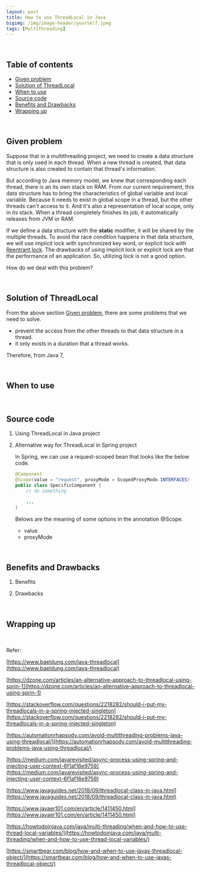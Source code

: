 ```yaml
---
layout: post
title: How to use ThreadLocal in Java
bigimg: /img/image-header/yourself.jpeg
tags: [Multithreading]
---
```





<br>

## Table of contents
- [Given problem](#given-problem)
- [Solution of ThreadLocal](#solution-of-threadlocal)
- [When to use](#when-to-use)
- [Source code](#source-code)
- [Benefits and Drawbacks](#benefits-and-drawbacks)
- [Wrapping up](#wrapping-up)


<br>

## Given problem

Suppose that in a multithreading project, we need to create a data structure that is only used in each thread. When a new thread is created, that data structure is also created to contain that thread's information.

But according to Java memory model, we knew that corresponding each thread, there is an its own stack on RAM. From our current requirement, this data structure has to bring the characteristics of global variable and local variable. Because it needs to exist in global scope in a thread, but the other threads can't access to it. And it's also a representation of local scope, only in its stack. When a thread completely finishes its job, it automatically releases from JVM or RAM.

If we define a data structure with the **static** modifier, it will be shared by the multiple threads. To avoid the race condition happens in that data structure, we will use implicit lock with synchronized key word, or explicit lock with [Reentrant lock](http://ducmanhphan.github.io/2019-12-31-Reentrant-lock-in-Java/). The drawbacks of using implicit lock or explicit lock are that the performance of an application. So, utilizing lock is not a good option.

How do we deal with this problem?

<br>

## Solution of ThreadLocal

From the above section [Given problem](#given-problem), there are some problems that we need to solve.
- prevent the access from the other threads to that data structure in a thread.
- it only exists in a duration that a thread works.

Therefore, from Java 7, 


<br>

## When to use




<br>

## Source code

1. Using ThreadLocal in Java project



2. Alternative way for ThreadLocal in Spring project

    In Spring, we can use a request-scoped bean that looks like the below code.

    ```java
    @Component
    @Scope(value = "request", proxyMode = ScopedProxyMode.INTERFACES)
    public class SpecificComponent {
        // do something

        ...
    }
    ```

    Belows are the meaning of some options in the annotation @Scope.
    - value
    - proxyMode



<br>

## Benefits and Drawbacks

1. Benefits


2. Drawbacks


<br>

## Wrapping up




<br>

Refer:

[https://www.baeldung.com/java-threadlocal](https://www.baeldung.com/java-threadlocal)

[https://dzone.com/articles/an-alternative-approach-to-threadlocal-using-sprin-1](https://dzone.com/articles/an-alternative-approach-to-threadlocal-using-sprin-1)

[https://stackoverflow.com/questions/2218282/should-i-put-my-threadlocals-in-a-spring-injected-singleton](https://stackoverflow.com/questions/2218282/should-i-put-my-threadlocals-in-a-spring-injected-singleton)

[https://automationrhapsody.com/avoid-multithreading-problems-java-using-threadlocal/](https://automationrhapsody.com/avoid-multithreading-problems-java-using-threadlocal/)

[https://medium.com/javarevisited/async-process-using-spring-and-injecting-user-context-6f1af16e9759](https://medium.com/javarevisited/async-process-using-spring-and-injecting-user-context-6f1af16e9759)

[https://www.javaguides.net/2018/09/threadlocal-class-in-java.html](https://www.javaguides.net/2018/09/threadlocal-class-in-java.html)

[https://www.javaer101.com/en/article/1411450.html](https://www.javaer101.com/en/article/1411450.html)

[https://howtodoinjava.com/java/multi-threading/when-and-how-to-use-thread-local-variables/](https://howtodoinjava.com/java/multi-threading/when-and-how-to-use-thread-local-variables/)

[https://smartbear.com/blog/how-and-when-to-use-javas-threadlocal-object/](https://smartbear.com/blog/how-and-when-to-use-javas-threadlocal-object/)